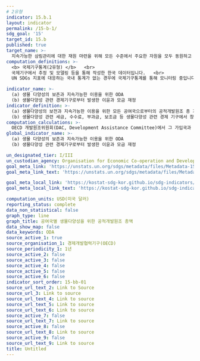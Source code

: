 ```yaml
---
# 2유형 
indicator: 15.b.1
layout: indicator
permalink: /15-b-1/
sdg_goal: '15'
target_id: 15.b
published: true
target_name: >-
  지속가능한 삼림관리에 대한 재원 마련을 위해 모든 수준에서 주요한 자원을 모두 동원하고 개도국이 보존 및 재식림 등을 위한 삼림 관리를 즈진할 수 있도록 충분한 인센티브를 제공
computation_definitions: >-
  <b> 국제기구통계(2유형) </b>   <br>
  국제기구에서 추정 및 모델링 등을 통해 작성한 한국 데이터입니다.   <br>
  UN SDGs 지표에 대응하는 국내 통계가 없는 경우에 국제기구통계를 통해 모니터링 중입니다. 

indicator_name: >-
  (a) 생물 다양성의 보존과 지속가능한 이용을 위한 ODA
  (b) 생물다양성 관련 경제기구로부터 발생한 이윤과 모금 재정
indicator_definition: >-
  (a) 생물다양성의 보전과 지속가능한 이용을 위한 모든 공여국으로부터의 공적개발원조 총 지출액
  (b) 생물다양성 관련 세금, 수수료, 부과금, 보조금 등 생물다양성 관련 경제 기구에서 창출된 수입 및 동원된 자금
computation_calculations: >-
  OECD 개발원조위원회(DAC, Development Assistance Committee)에서 그 가입국과 다른 원조자가 제출한 것을 통해 집계
global_indicator_name: >-
  (a) 생물 다양성의 보존과 지속가능한 이용을 위한 ODA 
  (b) 생물다양성 관련 경제기구로부터 발생한 이윤과 모금 재정

un_designated_tier: I/III
un_custodian_agency: Organisation for Economic Co-operation and Development (OECD)
goal_meta_link: 'https://unstats.un.org/sdgs/metadata/files/Metadata-15-0b-01.pdf'
goal_meta_link_text: 'https://unstats.un.org/sdgs/metadata/files/Metadata-15-0b-01.pdf'

goal_meta_local_link: 'https://kostat-sdg-kor.github.io/sdg-indicators/public/data/Metadata-15-0b-01_KOR.pdf'
goal_meta_local_link_text: 'https://kostat-sdg-kor.github.io/sdg-indicators/public/data/Metadata-15-0b-01_KOR.pdf'

computation_units: USD(미국 달러)
reporting_status: complete
data_non_statistical: false
graph_type: line
graph_title: 공여국별 생물다양성을 위한 공적개발원조 총액
data_show_map: false
data_keywords: ODA
source_active_1: true
source_organisation_1: 경제개발협력기구(OECD)
source_periodicity_1: 1년
source_active_2: false
source_active_3: false
source_active_4: false
source_active_5: false
source_active_6: false
indicator_sort_order: 15-bb-01
source_url_text_2: Link to Source
source_url_3: Link to source
source_url_text_4: Link to source
source_url_text_5: Link to source
source_url_text_6: Link to source
source_active_7: false
source_url_text_7: Link to source
source_active_8: false
source_url_text_8: Link to source
source_active_9: false
source_url_text_9: Link to source
title: Untitled
---
```


